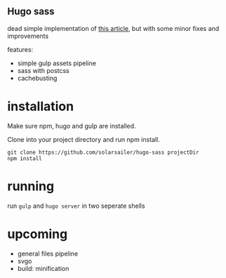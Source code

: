 ## Hugo sass

dead simple implementation of [this article](http://danbahrami.io/articles/building-a-production-website-with-hugo-and-gulp-js/),
but with some minor fixes and improvements

features: 
- simple gulp assets pipeline
- sass with postcss
- cachebusting 

# installation

Make sure npm, hugo and gulp are installed.

Clone into your project directory and run npm install.

```
git clone https://github.com/solarsailer/hugo-sass projectDir
npm install
```

# running

run `gulp` and `hugo server` in two seperate shells

# upcoming

- general files pipeline
- svgo
- build: minification
